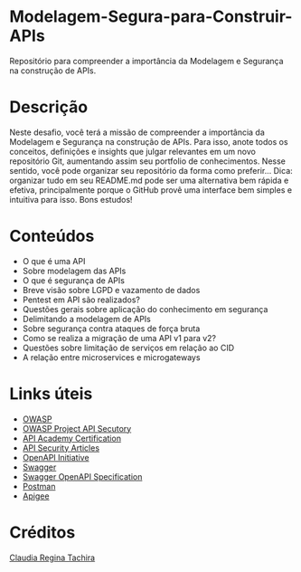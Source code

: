 # Modelagem-Segura-para-Construir-APIs
Repositório para compreender a importância da Modelagem e Segurança na construção de APIs.

# Descrição
Neste desafio, você terá a missão de compreender a importância da Modelagem e Segurança na construção de APIs. Para isso, anote todos os conceitos, definições e insights que julgar relevantes em um novo repositório Git, aumentando assim seu portfolio de conhecimentos. Nesse sentido, você pode organizar seu repositório da forma como preferir... Dica: organizar tudo em seu README.md pode ser uma alternativa bem rápida e efetiva, principalmente porque o GitHub provê uma interface bem simples e intuitiva para isso. Bons estudos!

# Conteúdos
- O que é uma API
- Sobre modelagem das APIs
- O que é segurança de APIs
- Breve visão sobre LGPD e vazamento de dados
- Pentest em API são realizados?
- Questões gerais sobre aplicação do conhecimento em segurança
- Delimitando a modelagem de APIs
- Sobre segurança contra ataques de força bruta
- Como se realiza a migração de uma API v1 para v2?
- Questões sobre limitação de serviços em relação ao CID
- A relação entre microservices e microgateways

# Links úteis 
- [OWASP](https://owasp.org)
- [OWASP Project API Secutory](https://owasp.org/www-project-api-security)
- [API Academy Certification](https://apiacademy.co/api-certification)
- [API Security Articles](https://apisecurity.io)
- [OpenAPI Initiative](https://www.openapis.org)
- [Swagger](https://swagger.io)
- [Swagger OpenAPI Specification](https://swagger.io/specification)
- [Postman](https://www.postman.com/postman/workspace/postman-team-collections/overview)
- [Apigee](https://cloud.google.com/training/apigee/?hl=pt)

# Créditos
[Claudia Regina Tachira](https://www.linkedin.com/in/claudia-tachira-cissp-671490/)
